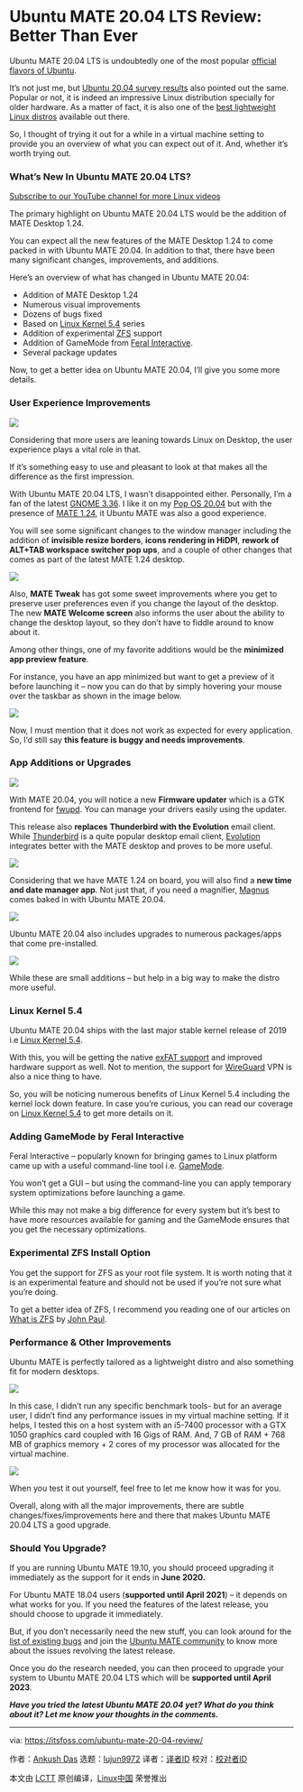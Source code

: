 [#]: collector: (lujun9972)
[#]: translator: ( )
[#]: reviewer: ( )
[#]: publisher: ( )
[#]: url: ( )
[#]: subject: (Ubuntu MATE 20.04 LTS Review: Better Than Ever)
[#]: via: (https://itsfoss.com/ubuntu-mate-20-04-review/)
[#]: author: (Ankush Das https://itsfoss.com/author/ankush/)

Ubuntu MATE 20.04 LTS Review: Better Than Ever
======

Ubuntu MATE 20.04 LTS is undoubtedly one of the most popular [official flavors of Ubuntu][1].

It’s not just me, but [Ubuntu 20.04 survey results][2] also pointed out the same. Popular or not, it is indeed an impressive Linux distribution specially for older hardware. As a matter of fact, it is also one of the [best lightweight Linux distros][3] available out there.

So, I thought of trying it out for a while in a virtual machine setting to provide you an overview of what you can expect out of it. And, whether it’s worth trying out.

### What’s New In Ubuntu MATE 20.04 LTS?

[Subscribe to our YouTube channel for more Linux videos][4]

The primary highlight on Ubuntu MATE 20.04 LTS would be the addition of MATE Desktop 1.24.

You can expect all the new features of the MATE Desktop 1.24 to come packed in with Ubuntu MATE 20.04. In addition to that, there have been many significant changes, improvements, and additions.

Here’s an overview of what has changed in Ubuntu MATE 20.04:

  * Addition of MATE Desktop 1.24
  * Numerous visual improvements
  * Dozens of bugs fixed
  * Based on [Linux Kernel 5.4][5] series
  * Addition of experimental [ZFS][6] support
  * Addition of GameMode from [Feral Interactive][7].
  * Several package updates



Now, to get a better idea on Ubuntu MATE 20.04, I’ll give you some more details.

### User Experience Improvements

![][8]

Considering that more users are leaning towards Linux on Desktop, the user experience plays a vital role in that.

If it’s something easy to use and pleasant to look at that makes all the difference as the first impression.

With Ubuntu MATE 20.04 LTS, I wasn’t disappointed either. Personally, I’m a fan of the latest [GNOME 3.36][9]. I like it on my [Pop OS 20.04][10] but with the presence of [MATE 1.24][11], it Ubuntu MATE was also a good experience.

You will see some significant changes to the window manager including the addition of **invisible resize borders**, **icons rendering in HiDPI**, **rework of ALT+TAB workspace switcher pop ups**, and a couple of other changes that comes as part of the latest MATE 1.24 desktop.

![][12]

Also, **MATE Tweak** has got some sweet improvements where you get to preserve user preferences even if you change the layout of the desktop. The new **MATE Welcome screen** also informs the user about the ability to change the desktop layout, so they don’t have to fiddle around to know about it.

Among other things, one of my favorite additions would be the **minimized app preview feature**.

For instance, you have an app minimized but want to get a preview of it before launching it – now you can do that by simply hovering your mouse over the taskbar as shown in the image below.

![][13]

Now, I must mention that it does not work as expected for every application. So, I’d still say **this feature is buggy and needs improvements**.

### App Additions or Upgrades

![][14]

With MATE 20.04, you will notice a new **Firmware updater** which is a GTK frontend for [fwupd][15]. You can manage your drivers easily using the updater.

This release also **replaces** **Thunderbird with the Evolution** email client. While [Thunderbird][16] is a quite popular desktop email client, [Evolution][17] integrates better with the MATE desktop and proves to be more useful.

![][18]

Considering that we have MATE 1.24 on board, you will also find a **new time and date manager app**. Not just that, if you need a magnifier, [Magnus][19] comes baked in with Ubuntu MATE 20.04.

![][20]

Ubuntu MATE 20.04 also includes upgrades to numerous packages/apps that come pre-installed.

![][21]

While these are small additions – but help in a big way to make the distro more useful.

### Linux Kernel 5.4

Ubuntu MATE 20.04 ships with the last major stable kernel release of 2019 i.e [Linux Kernel 5.4][5].

With this, you will be getting the native [exFAT support][22] and improved hardware support as well. Not to mention, the support for [WireGuard][23] VPN is also a nice thing to have.

So, you will be noticing numerous benefits of Linux Kernel 5.4 including the kernel lock down feature. In case you’re curious, you can read our coverage on [Linux Kernel 5.4][5] to get more details on it.

### Adding GameMode by Feral Interactive

Feral Interactive – popularly known for bringing games to Linux platform came up with a useful command-line tool i.e. [GameMode][7].

You won’t get a GUI – but using the command-line you can apply temporary system optimizations before launching a game.

While this may not make a big difference for every system but it’s best to have more resources available for gaming and the GameMode ensures that you get the necessary optimizations.

### Experimental ZFS Install Option

You get the support for ZFS as your root file system. It is worth noting that it is an experimental feature and should not be used if you’re not sure what you’re doing.

To get a better idea of ZFS, I recommend you reading one of our articles on [What is ZFS][6] by [John Paul][24].

### Performance &amp; Other Improvements

Ubuntu MATE is perfectly tailored as a lightweight distro and also something fit for modern desktops.

![][25]

In this case, I didn’t run any specific benchmark tools- but for an average user, I didn’t find any performance issues in my virtual machine setting. If it helps, I tested this on a host system with an i5-7400 processor with a GTX 1050 graphics card coupled with 16 Gigs of RAM. And, 7 GB of RAM + 768 MB of graphics memory + 2 cores of my processor was allocated for the virtual machine.

![][26]

When you test it out yourself, feel free to let me know how it was for you.

Overall, along with all the major improvements, there are subtle changes/fixes/improvements here and there that makes Ubuntu MATE 20.04 LTS a good upgrade.

### Should You Upgrade?

If you are running Ubuntu MATE 19.10, you should proceed upgrading it immediately as the support for it ends in **June 2020.**

For Ubuntu MATE 18.04 users (**supported until April 2021**) – it depends on what works for you. If you need the features of the latest release, you should choose to upgrade it immediately.

But, if you don’t necessarily need the new stuff, you can look around for the [list of existing bugs][27] and join the [Ubuntu MATE community][28] to know more about the issues revolving the latest release.

Once you do the research needed, you can then proceed to upgrade your system to Ubuntu MATE 20.04 LTS which will be **supported until April 2023**.

_**Have you tried the latest Ubuntu MATE 20.04 yet? What do you think about it? Let me know your thoughts in the comments.**_

--------------------------------------------------------------------------------

via: https://itsfoss.com/ubuntu-mate-20-04-review/

作者：[Ankush Das][a]
选题：[lujun9972][b]
译者：[译者ID](https://github.com/译者ID)
校对：[校对者ID](https://github.com/校对者ID)

本文由 [LCTT](https://github.com/LCTT/TranslateProject) 原创编译，[Linux中国](https://linux.cn/) 荣誉推出

[a]: https://itsfoss.com/author/ankush/
[b]: https://github.com/lujun9972
[1]: https://itsfoss.com/which-ubuntu-install/
[2]: https://ubuntu.com/blog/ubuntu-20-04-survey-results
[3]: https://itsfoss.com/lightweight-linux-beginners/
[4]: https://www.youtube.com/c/itsfoss?sub_confirmation=1
[5]: https://itsfoss.com/linux-kernel-5-4/
[6]: https://itsfoss.com/what-is-zfs/
[7]: https://github.com/FeralInteractive/gamemode
[8]: https://i2.wp.com/itsfoss.com/wp-content/uploads/2020/04/ubuntu-mate-20-04.jpg?ssl=1
[9]: https://itsfoss.com/gnome-3-36-release/
[10]: https://itsfoss.com/pop-os-20-04-review/
[11]: https://mate-desktop.org/blog/2020-02-10-mate-1-24-released/
[12]: https://i1.wp.com/itsfoss.com/wp-content/uploads/2020/04/ubuntu-mate-desktop-layout.png?ssl=1
[13]: https://i0.wp.com/itsfoss.com/wp-content/uploads/2020/04/ubuntu-mate-minimized-app.png?ssl=1
[14]: https://i1.wp.com/itsfoss.com/wp-content/uploads/2020/04/ubuntu-mate-20-04-firmware.png?ssl=1
[15]: https://fwupd.org
[16]: https://www.thunderbird.net/en-US/
[17]: https://wiki.gnome.org/Apps/Evolution
[18]: https://i2.wp.com/itsfoss.com/wp-content/uploads/2020/04/ubuntu-mate-evolution.png?ssl=1
[19]: https://kryogenix.org/code/magnus/
[20]: https://i1.wp.com/itsfoss.com/wp-content/uploads/2020/04/ubuntu-mate-magnus.jpg?ssl=1
[21]: https://i1.wp.com/itsfoss.com/wp-content/uploads/2020/04/ubuntu-mate-apps.png?ssl=1
[22]: https://cloudblogs.microsoft.com/opensource/2019/08/28/exfat-linux-kernel/
[23]: https://wiki.ubuntu.com/WireGuard
[24]: https://itsfoss.com/author/john/
[25]: https://i1.wp.com/itsfoss.com/wp-content/uploads/2020/04/ubuntu-mate-system-reosource.jpg?ssl=1
[26]: https://i0.wp.com/itsfoss.com/wp-content/uploads/2020/04/ubuntu-mate-focal-neofetch.png?ssl=1
[27]: https://bugs.launchpad.net/ubuntu-mate
[28]: https://ubuntu-mate.community/
